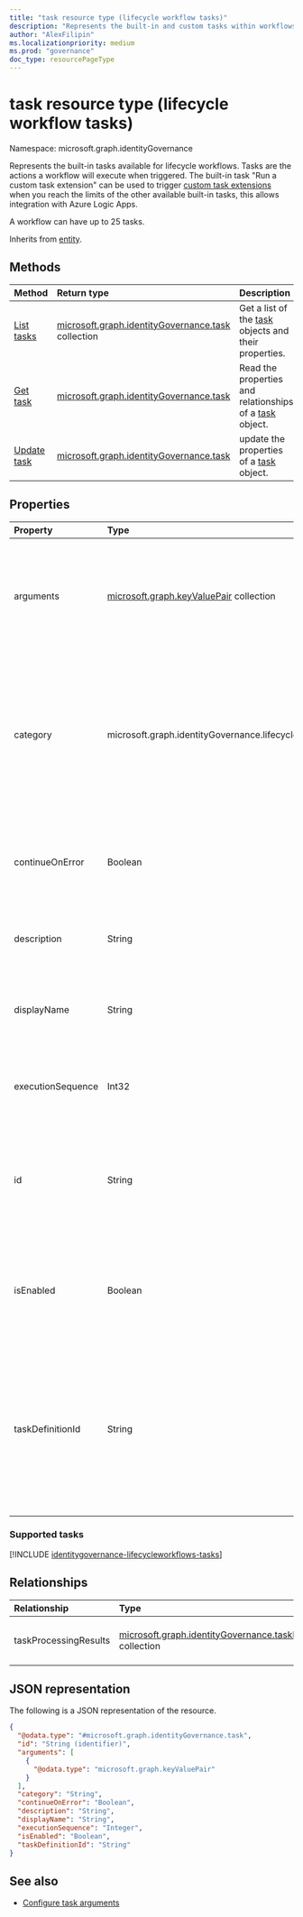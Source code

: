 ```yaml
---
title: "task resource type (lifecycle workflow tasks)"
description: "Represents the built-in and custom tasks within workflows in Azure AD Lifecycle Workflows."
author: "AlexFilipin"
ms.localizationpriority: medium
ms.prod: "governance"
doc_type: resourcePageType
---
```


# task resource type (lifecycle workflow tasks)

Namespace: microsoft.graph.identityGovernance

Represents the built-in tasks available for lifecycle workflows. Tasks are the actions a workflow will execute when triggered. The built-in task "Run a custom task extension" can be used to trigger [custom task extensions](../resources/identitygovernance-customtaskextension.md) when you reach the limits of the other available built-in tasks, this allows integration with Azure Logic Apps.

A workflow can have up to 25 tasks.

Inherits from [entity](../resources/entity.md).

## Methods

|Method|Return type|Description|
|:---|:---|:---|
|[List tasks](../api/identitygovernance-workflow-list-task.md)|[microsoft.graph.identityGovernance.task](../resources/identitygovernance-task.md) collection|Get a list of the [task](../resources/identitygovernance-task.md) objects and their properties.|
|[Get task](../api/identitygovernance-task-get.md)|[microsoft.graph.identityGovernance.task](../resources/identitygovernance-task.md)|Read the properties and relationships of a [task](../resources/identitygovernance-task.md) object.|
|[Update task](../api/identitygovernance-task-update.md)|[microsoft.graph.identityGovernance.task](../resources/identitygovernance-task.md)|update the properties of a [task](../resources/identitygovernance-task.md) object.|

## Properties

|Property|Type|Description|
|:---|:---|:---|
|arguments|[microsoft.graph.keyValuePair](../resources/keyvaluepair.md) collection|Arguments included within the task. <br/> For guidance to configure this property, see [Configure the arguments for built-in Lifecycle Workflow tasks](/graph/identitygovernance-lifecycleworkflows-task-arguments). Required.|
|category|microsoft.graph.identityGovernance.lifecycleTaskCategory|The category of the task. The possible values are: `joiner`, `leaver`, `unknownFutureValue`. This property is multi-valued and the same task can apply to both `joiner` and `leaver` categories.<br><br>Supports `$filter`(`eq`, `ne`).|
|continueOnError|Boolean|A boolean value that specifies whether, if this task fails, the workflow will stop, and subsequent tasks will not run. Optional.|
|description|String|A string that describes the purpose of the task for administrative use. Optional.|
|displayName|String|A unique string that identifies the task. Required.<br><br>Supports `$filter`(`eq`, `ne`) and `orderBy`.|
|executionSequence|Int32|An integer that states in what order the task will run in a workflow.<br><br>Supports `$orderby`.|
|id|String|Identifier used for individually addressing a specific task. Inherited from [entity](../resources/entity.md).<br><br>Supports `$filter`(`eq`, `ne`) and `$orderby`.|
|isEnabled|Boolean|A boolean value that denotes whether the task is set to run or not. Optional.<br><br>Supports `$filter`(`eq`, `ne`) and `orderBy`.|
|taskDefinitionId|String|A unique template identifier for the task. For more information about the tasks that Lifecycle Workflows currently supports and their unique identifiers, see [supported tasks](../resources/identitygovernance-task.md#supported-tasks). Required.<br><br>Supports `$filter`(`eq`, `ne`).|

### Supported tasks

<!-- [!INCLUDE [lifecycle-workflows-tasks-table](../includes/identitygovernance-lifecycleworkflows-tasks-table.md)] -->

[!INCLUDE [identitygovernance-lifecycleworkflows-tasks](~/azure_docs/includes/lifecycle-workflows-tasks-table.md)]

## Relationships

|Relationship|Type|Description|
|:---|:---|:---|
|taskProcessingResults|[microsoft.graph.identityGovernance.taskProcessingResult](../resources/identitygovernance-taskprocessingresult.md) collection|The result of processing the task.|

## JSON representation

The following is a JSON representation of the resource.
<!-- {
  "blockType": "resource",
  "keyProperty": "id",
  "@odata.type": "microsoft.graph.identityGovernance.task",
  "baseType": "microsoft.graph.entity",
  "openType": false
}
-->
``` json
{
  "@odata.type": "#microsoft.graph.identityGovernance.task",
  "id": "String (identifier)",
  "arguments": [
    {
      "@odata.type": "microsoft.graph.keyValuePair"
    }
  ],
  "category": "String",
  "continueOnError": "Boolean",
  "description": "String",
  "displayName": "String",
  "executionSequence": "Integer",
  "isEnabled": "Boolean",
  "taskDefinitionId": "String"
}
```

## See also

+ [Configure task arguments](/graph/identitygovernance-lifecycleworkflows-task-arguments)


<!-- {
  "type": "#page.annotation",
  "section": "documentation",
  "suppressions": []
} -->
